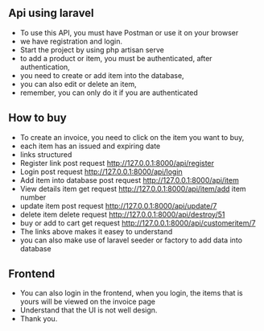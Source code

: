 ## Api using laravel
- To use this API, you must have Postman or use it on your browser
- we have registration and login.
- Start the project by using php artisan serve
- to add a product or item, you must be authenticated, after authentication,
- you need to create or add item into the database,
- you can also edit or delete an item,
- remember, you can only do it if you are authenticated
## How to buy
- To create an invoice, you need to click on the item you want to buy,
- each item has an issued and expiring date
- links structured
- Register link post request http://127.0.0.1:8000/api/register
- Login post request http://127.0.0.1:8000/api/login
- Add item into database post request http://127.0.0.1:8000/api/item
- View details item get request http://127.0.0.1:8000/api/item/add item number
- update item post request http://127.0.0.1:8000/api/update/7
- delete item delete request http://127.0.0.1:8000/api/destroy/51
- buy or add to cart get request http://127.0.0.1:8000/api/customeritem/7
- The links above makes it easey to understand 
- you can also make use of laravel seeder or factory to add data into database

## Frontend
- You can also login in the frontend, when you login, the items that is yours will be viewed on the invoice page
- Understand that the UI is not well design.
- Thank you.
